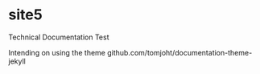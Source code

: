 # site5
Technical Documentation Test

Intending on using the theme github.com/tomjoht/documentation-theme-jekyll

